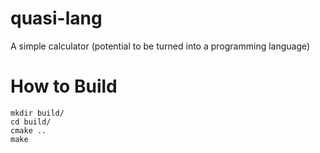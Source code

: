 # quasi-lang

A simple calculator (potential to be turned into a programming language)

# How to Build

```
mkdir build/
cd build/
cmake ..
make
```
